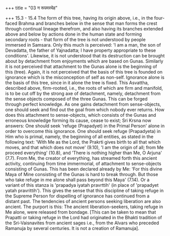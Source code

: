 +++
title = "03 न रूपमस्येह"

+++
15.3 - 15.4 The form of this tree, having its origin above, i.e., in the four-faced Brahma and branches below in the sense that man forms the crest through continual lineage therefrom, and also having its branches extended above and below by actions done in the human state and forming secondary roots - that form of the tree is not understood by people immersed in Samsara. Only this much is perceived: 'I am a man, the son of Devadatta, the father of Yajnadatta; I have property appropriate to these conditions'. Likewise, it is not understood that its destruction can be brought about by detachment from enjoyments which are based on Gunas. Similarly it is not perceived that attachment to the Gunas alone is the beginning of this (tree). Again, it is not perceived that the basis of this tree is founded on ignorance which is the misconception of self as non-self. Ignorance alone is the basis of this tree, since in it alone the tree is fixed. This Asvattha, described above, firm-rooted,
i.e., the roots of which are firm and manifold, is to be cut off by the strong axe of detachment, namely, detachment from the sense objects composed of the three Gunas. This can be forged through perfect knowledge. As one gains detachment from sense-objects, one should seek and find out the goal from which nobody ever returns. How does this attachment to sense-objects, which consists of the Gunas and erroneous knowledge forming its cause, cease to exist; Sri Krsna now answers: One should seek 'refuge (Prapadyet) in the Primal Person' alone in order to overcome this ignorance. One should seek refuge (Prapadyeta) in Him who is primal, namely, the beginning of all entities, as stated in the following text: 'With Me as the Lord, the Prakrti gives birth to all that which moves, and that which does not move' (9.10), 'I am the origin of all; from Me proceed everything' (10.8), and 'There is nothing higher than Me, O Arjuna' (7.7). From Me, the creator of everything, has streamed forth this ancient activity, continuing from time immermorial,
of attachment to sense-objects consisting of Gunas. This has been declared already by Me: 'For this divine Maya of Mine consisting of the Gunas is hard to break through. But those who take refuge in me alone shall pass beyond this Maya' (7.14). Or a variant of this stanza is
'prapadya iyatah pravrttih' (in place of 'prapadyet yatah pravrittih').
This gives the sense that this discipline of taking refuge in the Supreme Person for dispelling of ignorance has continued from a distant past. The tendencies of ancient persons seeking liberation are also ancient. The purport is this: The ancient liberation-seekers, taking refuge in Me alone, were released from bondage. \[This can be taken to mean that Prapatti or taking refuge in the Lord had originated in the Bhakti tradition of the Sri-Vaisnavites from ancient sages i.e., from the Alvars who preceded Ramanuja by several centuries. It is not a creation of Ramanuja\].
